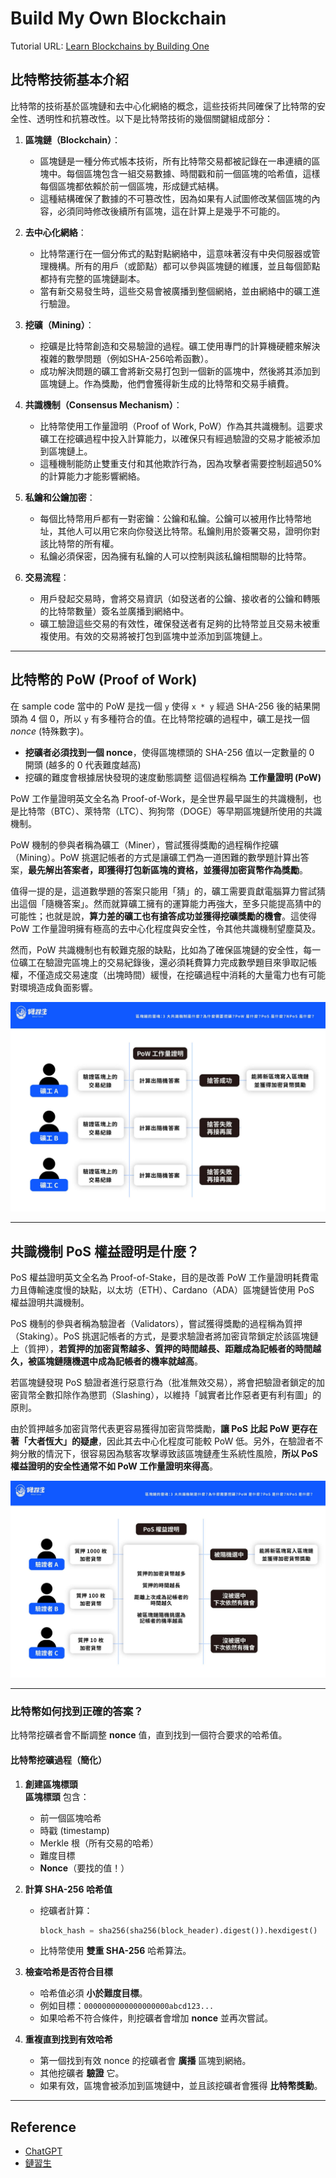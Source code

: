 # Build My Own Blockchain

Tutorial URL: [Learn Blockchains by Building One](https://hackernoon.com/learn-blockchains-by-building-one-117428612f46)

## 比特幣技術基本介紹

比特幣的技術基於區塊鏈和去中心化網絡的概念，這些技術共同確保了比特幣的安全性、透明性和抗篡改性。以下是比特幣技術的幾個關鍵組成部分：

1. **區塊鏈（Blockchain）**：
   - 區塊鏈是一種分佈式帳本技術，所有比特幣交易都被記錄在一串連續的區塊中。每個區塊包含一組交易數據、時間戳和前一個區塊的哈希值，這樣每個區塊都依賴於前一個區塊，形成鏈式結構。
   - 這種結構確保了數據的不可篡改性，因為如果有人試圖修改某個區塊的內容，必須同時修改後續所有區塊，這在計算上是幾乎不可能的。

2. **去中心化網絡**：
   - 比特幣運行在一個分佈式的點對點網絡中，這意味著沒有中央伺服器或管理機構。所有的用戶（或節點）都可以參與區塊鏈的維護，並且每個節點都持有完整的區塊鏈副本。
   - 當有新交易發生時，這些交易會被廣播到整個網絡，並由網絡中的礦工進行驗證。

3. **挖礦（Mining）**：
   - 挖礦是比特幣創造和交易驗證的過程。礦工使用專門的計算機硬體來解決複雜的數學問題（例如SHA-256哈希函數）。
   - 成功解決問題的礦工會將新交易打包到一個新的區塊中，然後將其添加到區塊鏈上。作為獎勵，他們會獲得新生成的比特幣和交易手續費。

4. **共識機制（Consensus Mechanism）**：
   - 比特幣使用工作量證明（Proof of Work, PoW）作為其共識機制。這要求礦工在挖礦過程中投入計算能力，以確保只有經過驗證的交易才能被添加到區塊鏈上。
   - 這種機制能防止雙重支付和其他欺詐行為，因為攻擊者需要控制超過50%的計算能力才能影響網絡。

5. **私鑰和公鑰加密**：
   - 每個比特幣用戶都有一對密鑰：公鑰和私鑰。公鑰可以被用作比特幣地址，其他人可以用它來向你發送比特幣。私鑰則用於簽署交易，證明你對該比特幣的所有權。
   - 私鑰必須保密，因為擁有私鑰的人可以控制與該私鑰相關聯的比特幣。

6. **交易流程**：
   - 用戶發起交易時，會將交易資訊（如發送者的公鑰、接收者的公鑰和轉賬的比特幣數量）簽名並廣播到網絡中。
   - 礦工驗證這些交易的有效性，確保發送者有足夠的比特幣並且交易未被重複使用。有效的交易將被打包到區塊中並添加到區塊鏈上。

---

## 比特幣的 PoW (Proof of Work)

在 sample code 當中的 PoW 是找一個 `y` 使得 `x * y` 經過 SHA-256 後的結果開頭為 4 個 0，所以 `y` 有多種符合的值。在比特幣挖礦的過程中，礦工是找一個 *nonce* (特殊數字)。

- **挖礦者必須找到一個 nonce**，使得區塊標頭的 SHA-256 值以一定數量的 0 開頭 (越多的 0 代表難度越高)
- 挖礦的難度會根據居快發現的速度動態調整
這個過程稱為 **工作量證明 (PoW)**

PoW 工作量證明英文全名為 Proof-of-Work，是全世界最早誕生的共識機制，也是比特幣（BTC）、萊特幣（LTC）、狗狗幣（DOGE）等早期區塊鏈所使用的共識機制。

PoW 機制的參與者稱為礦工（Miner），嘗試獲得獎勵的過程稱作挖礦（Mining）。PoW 挑選記帳者的方式是讓礦工們為一道困難的數學題計算出答案，**最先解出答案者，即獲得打包新區塊的資格，並獲得加密貨幣作為獎勵**。

值得一提的是，這道數學題的答案只能用「猜」的，礦工需要貢獻電腦算力嘗試猜出這個「隨機答案」。然而就算礦工擁有的運算能力再強大，至多只能提高猜中的可能性；也就是說，**算力差的礦工也有搶答成功並獲得挖礦獎勵的機會**。這使得 PoW 工作量證明擁有極高的去中心化程度與安全性，令其他共識機制望塵莫及。

然而，PoW 共識機制也有較難克服的缺點，比如為了確保區塊鏈的安全性，每一位礦工在驗證完區塊上的交易紀錄後，還必須耗費算力完成數學題目來爭取記帳權，不僅造成交易速度（出塊時間）緩慢，在挖礦過程中消耗的大量電力也有可能對環境造成負面影響。

![alt text](https://github.com/lucas6028/build-my-own-blockchain/blob/main/assets/images/pow.jpg)

---

## 共識機制 PoS 權益證明是什麼？
PoS 權益證明英文全名為 Proof-of-Stake，目的是改善 PoW 工作量證明耗費電力且傳輸速度慢的缺點，以太坊（ETH）、Cardano（ADA）區塊鏈皆使用 PoS 權益證明共識機制。

PoS 機制的參與者稱為驗證者（Validators），嘗試獲得獎勵的過程稱為質押（Staking）。PoS 挑選記帳者的方式，是要求驗證者將加密貨幣鎖定於該區塊鏈上（質押），**若質押的加密貨幣越多、質押的時間越長、距離成為記帳者的時間越久，被區塊鏈隨機選中成為記帳者的機率就越高**。  

若區塊鏈發現 PoS 驗證者進行惡意行為（批准無效交易），將會把驗證者鎖定的加密貨幣全數扣除作為懲罰（Slashing），以維持「誠實者比作惡者更有利有圖」的原則。

由於質押越多加密貨幣代表更容易獲得加密貨幣獎勵，**讓 PoS 比起 PoW 更存在著「大者恆大」的疑慮**，因此其去中心化程度可能較 PoW 低。另外，在驗證者不夠分散的情況下，很容易因為駭客攻擊導致該區塊鏈產生系統性風險，**所以 PoS 權益證明的安全性通常不如 PoW 工作量證明來得高**。

![alt text](https://github.com/lucas6028/build-my-own-blockchain/blob/main/assets/images/pos.jpg)

---

### **比特幣如何找到正確的答案？**
比特幣挖礦者會不斷調整 **nonce** 值，直到找到一個符合要求的哈希值。

#### **比特幣挖礦過程（簡化）**
1. **創建區塊標頭**  
   **區塊標頭** 包含：
   - 前一個區塊哈希
   - 時戳 (timestamp)
   - Merkle 根（所有交易的哈希）
   - 難度目標
   - **Nonce**（要找的值！）

2. **計算 SHA-256 哈希值**  
   - 挖礦者計算：
     ```python
     block_hash = sha256(sha256(block_header).digest()).hexdigest()
     ```
   - 比特幣使用 **雙重 SHA-256** 哈希算法。

3. **檢查哈希是否符合目標**  
   - 哈希值必須 **小於難度目標**。
   - 例如目標：`0000000000000000000abcd123...`
   - 如果哈希不符合條件，則挖礦者會增加 **nonce** 並再次嘗試。

4. **重複直到找到有效哈希**  
   - 第一個找到有效 nonce 的挖礦者會 **廣播** 區塊到網絡。
   - 其他挖礦者 **驗證** 它。
   - 如果有效，區塊會被添加到區塊鏈中，並且該挖礦者會獲得 **比特幣獎勳**。

---

## Reference
- [ChatGPT](https://chatgpt.com/)
- [鏈習生](https://chainee.io/what-is-consensus-in-blockchain/)

